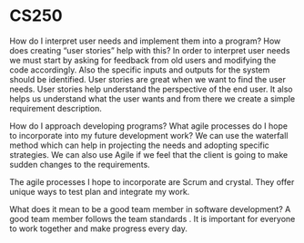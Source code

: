 # CS250

How do I interpret user needs and implement them into a program? How does creating “user stories” help with this?
In order to interpret user needs we must start by asking for feedback from old users and modifying the code accordingly. Also the specific inputs and outputs for the system should be identified. 
User stories are great when we want to find the user needs. User stories help understand the perspective of the end user. It also helps us understand what the user wants and from there we create a simple requirement description.

How do I approach developing programs? What agile processes do I hope to incorporate into my future development work?
We can use the waterfall method which can help in projecting the needs and adopting specific strategies. We can also use Agile if we feel that the client is going to make sudden changes to the requirements. 

The agile processes I hope to incorporate are Scrum and crystal. They offer unique ways to test plan and integrate my work. 

What does it mean to be a good team member in software development?
A good team member follows the team standards . It is important for everyone to work together and make progress every day. 
